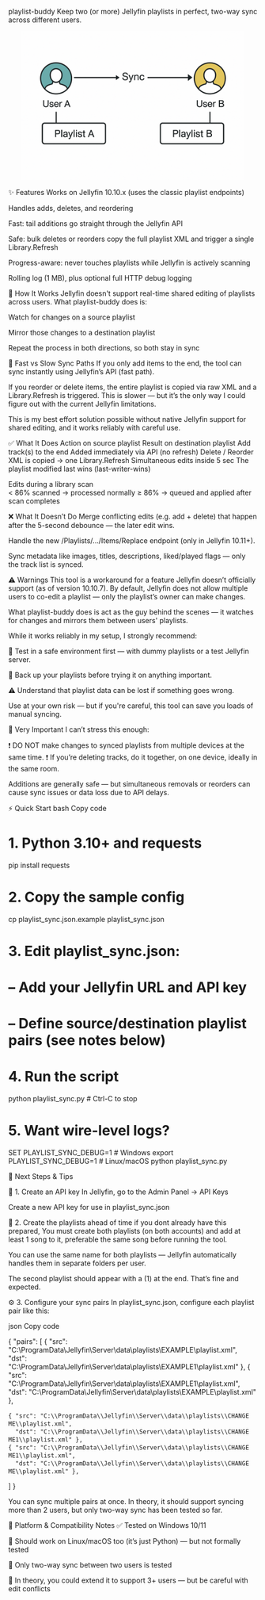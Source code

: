 playlist-buddy
Keep two (or more) Jellyfin playlists in perfect, two-way sync across different users.


<p align="center">
  <img src="docs/diagram.png" width="450" alt="High-level flow" />
</p>


✨ Features
Works on Jellyfin 10.10.x (uses the classic playlist endpoints)

Handles adds, deletes, and reordering

Fast: tail additions go straight through the Jellyfin API

Safe: bulk deletes or reorders copy the full playlist XML and trigger a single Library.Refresh

Progress-aware: never touches playlists while Jellyfin is actively scanning

Rolling log (1 MB), plus optional full HTTP debug logging


🧠 How It Works
Jellyfin doesn't support real-time shared editing of playlists across users. What playlist-buddy does is:

Watch for changes on a source playlist

Mirror those changes to a destination playlist

Repeat the process in both directions, so both stay in sync

🎯 Fast vs Slow Sync Paths
If you only add items to the end, the tool can sync instantly using Jellyfin’s API (fast path).

If you reorder or delete items, the entire playlist is copied via raw XML and a Library.Refresh is triggered. This is slower — but it’s the only way I could figure out with the current Jellyfin limitations.

This is my best effort solution possible without native Jellyfin support for shared editing, and it works reliably with careful use.


✅ What It Does
Action on source playlist		Result on destination playlist
Add track(s) to the end			Added immediately via API (no refresh)
Delete / Reorder			XML is copied → one Library.Refresh
Simultaneous edits inside 5 sec		The playlist modified last wins (last-writer-wins)

Edits during a library scan		
					< 86% scanned → processed normally
					≥ 86% → queued and applied after scan completes



❌ What It Doesn’t Do
Merge conflicting edits (e.g. add + delete) that happen after the 5-second debounce — the later edit wins.

Handle the new /Playlists/.../Items/Replace endpoint (only in Jellyfin 10.11+).

Sync metadata like images, titles, descriptions, liked/played flags — only the track list is synced.



⚠️ Warnings
This tool is a workaround for a feature Jellyfin doesn’t officially support (as of version 10.10.7).
By default, Jellyfin does not allow multiple users to co-edit a playlist — only the playlist’s owner can make changes.

What playlist-buddy does is act as the guy behind the scenes — it watches for changes and mirrors them between users' playlists.

While it works reliably in my setup, I strongly recommend:

🧪 Test in a safe environment first — with dummy playlists or a test Jellyfin server.

💾 Back up your playlists before trying it on anything important.

⚠️ Understand that playlist data can be lost if something goes wrong.

Use at your own risk — but if you're careful, this tool can save you loads of manual syncing.



🚨 Very Important
I can’t stress this enough:

❗️ DO NOT make changes to synced playlists from multiple devices at the same time.
❗️ If you’re deleting tracks, do it together, on one device, ideally in the same room.

Additions are generally safe — but simultaneous removals or reorders can cause sync issues or data loss due to API delays.




⚡ Quick Start
bash
Copy code
# 1. Python 3.10+ and requests
pip install requests

# 2. Copy the sample config
cp playlist_sync.json.example playlist_sync.json

# 3. Edit playlist_sync.json:
#     – Add your Jellyfin URL and API key
#     – Define source/destination playlist pairs (see notes below)

# 4. Run the script
python playlist_sync.py          # Ctrl-C to stop

# 5. Want wire-level logs?
SET PLAYLIST_SYNC_DEBUG=1        # Windows
export PLAYLIST_SYNC_DEBUG=1     # Linux/macOS
python playlist_sync.py



🔧 Next Steps & Tips

🔑 1. Create an API key
In Jellyfin, go to the Admin Panel → API Keys

Create a new API key for use in playlist_sync.json


📝 2. Create the playlists ahead of time
if you dont already have this prepared, You must create both playlists (on both accounts) and add at least 1 song to it, preferable the same song before running the tool.

You can use the same name for both playlists — Jellyfin automatically handles them in separate folders per user.

The second playlist should appear with a (1) at the end. That’s fine and expected.


⚙️ 3. Configure your sync pairs
In playlist_sync.json, configure each playlist pair like this:

json
Copy code

{
  "pairs": [
    { "src": "C:\\ProgramData\\Jellyfin\\Server\\data\\playlists\\EXAMPLE\\playlist.xml",
      "dst": "C:\\ProgramData\\Jellyfin\\Server\\data\\playlists\\EXAMPLE1\\playlist.xml" },
    { "src": "C:\\ProgramData\\Jellyfin\\Server\\data\\playlists\\EXAMPLE1\\playlist.xml",
      "dst": "C:\\ProgramData\\Jellyfin\\Server\\data\\playlists\\EXAMPLE\\playlist.xml" },

    { "src": "C:\\ProgramData\\Jellyfin\\Server\\data\\playlists\\CHANGE ME\\playlist.xml",
      "dst": "C:\\ProgramData\\Jellyfin\\Server\\data\\playlists\\CHANGE ME1\\playlist.xml" },
    { "src": "C:\\ProgramData\\Jellyfin\\Server\\data\\playlists\\CHANGE ME1\\playlist.xml",
      "dst": "C:\\ProgramData\\Jellyfin\\Server\\data\\playlists\\CHANGE ME\\playlist.xml" },
  ]
}


You can sync multiple pairs at once. In theory, it should support syncing more than 2 users, but only two-way sync has been tested so far.



🧪 Platform & Compatibility Notes
✅ Tested on Windows 10/11

🐧 Should work on Linux/macOS too (it’s just Python) — but not formally tested

🔁 Only two-way sync between two users is tested

🤔 In theory, you could extend it to support 3+ users — but be careful with edit conflicts
